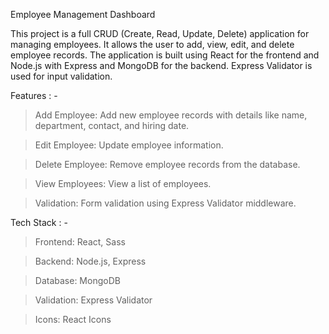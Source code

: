Employee Management Dashboard

This project is a full CRUD (Create, Read, Update, Delete) application for managing employees.
It allows the user to add, view, edit, and delete employee records.
The application is built using React for the frontend and Node.js with Express and MongoDB for the backend. 
Express Validator is used for input validation.

Features : - 

> Add Employee: Add new employee records with details like name, department, contact, and hiring date.

> Edit Employee: Update employee information.
 
> Delete Employee: Remove employee records from the database.

> View Employees: View a list of employees.

> Validation: Form validation using Express Validator middleware.


 Tech Stack : -

> Frontend: React, Sass

> Backend: Node.js, Express

> Database: MongoDB

> Validation: Express Validator

> Icons: React Icons
